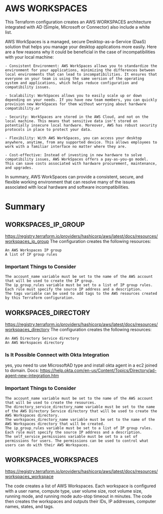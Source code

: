 # AWS WORKSPACES

This Terraform configuration creates an AWS WORKSPACES architecture integrated with AD (Simple, Microsoft or Connector) also include a white list.

AWS WorkSpaces is a managed, secure Desktop-as-a-Service (DaaS) solution that helps you manage your desktop applications more easily. Here are a few reasons why it could be beneficial in the case of incompatibilities with your local machine:

    - Consistent Environment: AWS WorkSpaces allows you to standardize the environment for your applications, minimizing the differences between local environments that can lead to incompatibilities. It ensures that everyone on your team is using the same version of the operating system and applications, which helps reduce configuration and compatibility issues.

    - Scalability: WorkSpaces allows you to easily scale up or down depending on your needs. If you have new team members, you can quickly provision new WorkSpaces for them without worrying about hardware compatibility.ar

    - Security: WorkSpaces are stored in the AWS Cloud, and not on the local machine. This means that sensitive data isn't stored on potentially insecure local hardware. Moreover, AWS has robust security protocols in place to protect your data.

    - Flexibility: With AWS WorkSpaces, you can access your desktop anywhere, anytime, from any supported device. This allows employees to work with a familiar interface no matter where they are.

    - Cost-effective: Instead of investing in new hardware to solve compatibility issues, AWS WorkSpaces offers a pay-as-you-go model. This can save costs associated with hardware procurement, maintenance, and upgrades.

In summary, AWS WorkSpaces can provide a consistent, secure, and flexible working environment that can resolve many of the issues associated with local hardware and software incompatibilities.


# Summary

## WORKSPACES_IP_GROUP
https://registry.terraform.io/providers/hashicorp/aws/latest/docs/resources/workspaces_ip_group 
The configuration creates the following resources:

    An AWS Workspaces IP group
    A list of IP group rules

### Important Things to Consider

    The account_name variable must be set to the name of the AWS account that will be used to create the IP group.
    The ip_group_rules variable must be set to a list of IP group rules. Each rule must specify the source IP address and a description.
    The tags variable can be used to add tags to the AWS resources created by this Terraform configuration.

## WORKSPACES_DIRECTORY
https://registry.terraform.io/providers/hashicorp/aws/latest/docs/resources/workspaces_directory
The configuration creates the following resources:

    An AWS Directory Service directory
    An AWS Workspaces directory

### Is It Possible Connect with Okta Integration
yes, you need to use MicrosoftAD type and install okta agent in a ec2 joined to domain.
Docs:
https://help.okta.com/en-us/Content/Topics/Directory/ad-agent-new-integration.htm 

### Important Things to Consider

    The account_name variable must be set to the name of the AWS account that will be used to create the resources.
    The directory_service_directory_name variable must be set to the name of the AWS Directory Service directory that will be used to create the AWS Workspaces directory.
    The workspaces_directory_name variable must be set to the name of the AWS Workspaces directory that will be created.
    The ip_group_rules variable must be set to a list of IP group rules. Each rule must specify the source IP address and a description.
    The self_service_permissions variable must be set to a set of permissions for users. The permissions can be used to control what users can do with their AWS Workspaces.

## WORKSPACES_WORKSPACES
https://registry.terraform.io/providers/hashicorp/aws/latest/docs/resources/workspaces_workspace 

The code creates a list of AWS Workspaces. Each workspace is configured with a user name, compute type, user volume size, root volume size, running mode, and running mode auto-stop timeout in minutes. The code then creates the workspaces and outputs their IDs, IP addresses, computer names, states, and tags.

